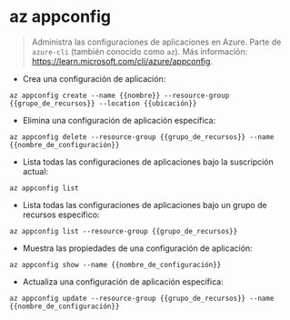 # az appconfig

> Administra las configuraciones de aplicaciones en Azure.
> Parte de `azure-cli` (también conocido como `az`).
> Más información: <https://learn.microsoft.com/cli/azure/appconfig>.

- Crea una configuración de aplicación:

`az appconfig create --name {{nombre}} --resource-group {{grupo_de_recursos}} --location {{ubicación}}`

- Elimina una configuración de aplicación específica:

`az appconfig delete --resource-group {{grupo_de_recursos}} --name {{nombre_de_configuración}}`

- Lista todas las configuraciones de aplicaciones bajo la suscripción actual:

`az appconfig list`

- Lista todas las configuraciones de aplicaciones bajo un grupo de recursos específico:

`az appconfig list --resource-group {{grupo_de_recursos}}`

- Muestra las propiedades de una configuración de aplicación:

`az appconfig show --name {{nombre_de_configuración}}`

- Actualiza una configuración de aplicación específica:

`az appconfig update --resource-group {{grupo_de_recursos}} --name {{nombre_de_configuración}}`
